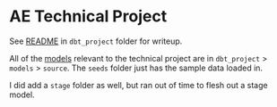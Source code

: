 # AE Technical Project

See [README](https://github.com/heather-p/ae_technical_project/blob/main/dbt_project/README.md) in `dbt_project` folder for writeup.

All of the [models](https://github.com/heather-p/ae_technical_project/tree/main/dbt_project/models) relevant to the technical project are in `dbt_project` > `models` > `source`. The `seeds` folder just has the sample data loaded in.

I did add a `stage` folder as well, but ran out of time to flesh out a stage model.
